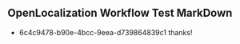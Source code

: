 ## OpenLocalization Workflow Test MarkDown
* 6c4c9478-b90e-4bcc-9eea-d739864839c1 thanks!

<!--HONumber=Jul16_HO5-->


